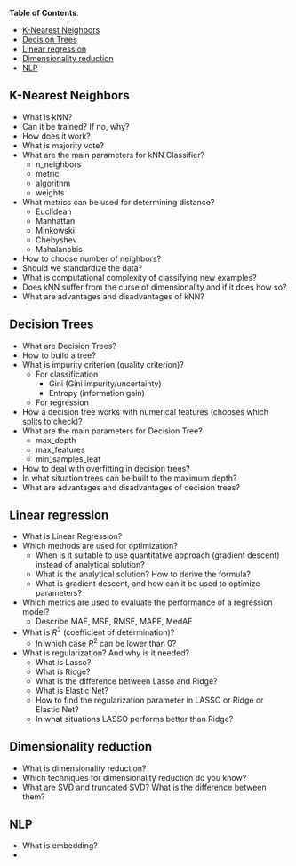 **Table of Contents**:
- [K-Nearest Neighbors](#k-nearest-neighbors)
- [Decision Trees](#decision-trees)
- [Linear regression](#linear-regression)
- [Dimensionality reduction](#dimensionality-reduction)
- [NLP](#nlp)


## K-Nearest Neighbors
 * What is kNN? 
 * Can it be trained? If no, why?
 * How does it work?
 * What is majority vote?
 * What are the main parameters for kNN Classifier? 
      * n_neighbors
      * metric
      * algorithm
      * weights
 * What metrics can be used for determining distance?
     * Euclidean
     * Manhattan
     * Minkowski
     * Chebyshev
     * Mahalanobis
 * How to choose number of neighbors?
 * Should we standardize the data?
 * What is computational complexity of classifying new examples?
 * Does kNN suffer from the curse of dimensionality and if it does how so?
 * What are advantages and disadvantages of kNN?

## Decision Trees
 * What are Decision Trees?
 * How to build a tree?
 * What is impurity criterion (quality criterion)?
     * For classification
         * Gini (Gini impurity/uncertainty)
         * Entropy (information gain)
     * For regression
 * How a decision tree works with numerical features (chooses which splits to check)?
 * What are the main parameters for Decision Tree? 
     * max_depth
     * max_features
     * min_samples_leaf
 * How to deal with overfitting in decision trees?
 * In what situation trees can be built to the maximum depth?
 * What are advantages and disadvantages of decision trees?

## Linear regression
 * What is Linear Regression?
 * Which methods are used for optimization?
     * When is it suitable to use quantitative approach (gradient descent) instead of analytical solution?
     * What is the analytical solution? How to derive the formula?
     * What is gradient descent, and how can it be used to optimize parameters?
 * Which metrics are used to evaluate the performance of a regression model?
     * Describe MAE, MSE, RMSE, MAPE, MedAE
 * What is $R^2$ (coefficient of determination)?
     * In which case $R^2$ can be lower than 0?
 * What is regularization? And why is it needed?
     * What is Lasso?
     * What is Ridge?
     * What is the difference between Lasso and Ridge?
     * What is Elastic Net?
     * How to find the regularization parameter in LASSO or Ridge or Elastic Net?
     * In what situations LASSO performs better than Ridge?

## Dimensionality reduction
 * What is dimensionality reduction?
 * Which techniques for dimensionality reduction do you know?
 * What are SVD and truncated SVD? What is the difference between them?

## NLP
 * What is embedding?
 * 
